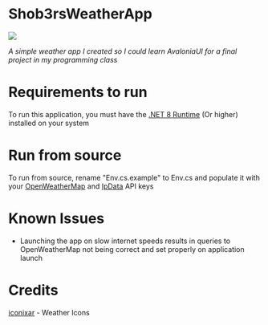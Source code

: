 # Shob3rsWeatherApp
<img src="https://media.discordapp.net/attachments/788443316227932222/1252171761668063263/image.png?ex=66713f54&is=666fedd4&hm=fd174c258480502dad48acbb3b4fd624c80b98b529d7c32b235e1377ae055ff0&=&format=webp&quality=lossless&width=1000&height=671"></img>
<p><i>A simple weather app I created so I could learn AvaloniaUI for a final project in my programming class</i></p>

# Requirements to run
To run this application, you must have the [.NET 8 Runtime](https://download.visualstudio.microsoft.com/download/pr/76e5dbb2-6ae3-4629-9a84-527f8feb709c/09002599b32d5d01dc3aa5dcdffcc984/windowsdesktop-runtime-8.0.6-win-x64.exe) (Or higher) installed on your system

# Run from source

To run from source, rename "Env.cs.example" to Env.cs and populate it with
your [OpenWeatherMap](https://openweathermap.org/) and [IpData](https://ipdata.co/) API keys

# Known Issues
- Launching the app on slow internet speeds results in queries to OpenWeatherMap not being correct and set properly on application launch

# Credits

[iconixar](https://www.flaticon.com/authors/iconixar) - Weather Icons
